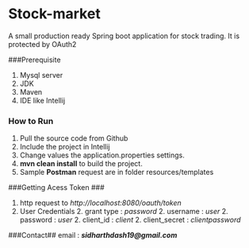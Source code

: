 # Stock-market
A small production ready Spring boot application for stock trading. It is protected by OAuth2

###Prerequisite
1. Mysql server
2. JDK
3. Maven
4. IDE like Intellij
 
### How to Run ###
1. Pull the source code from Github
2. Include the project in Intellij
3. Change values the application.properties settings.
4. __mvn clean install__ to build the project.
5. Sample __Postman__ request are in folder resources/templates


###Getting Acess Token ###
1. http request to _http://localhost:8080/oauth/token_
2. User Credentials
    2. grant type : _password_
    2. username : _user_
    2. password : _user_
    2. client_id : _client_
    2. client_secret : _clientpassword_

###Contact##
email : ___sidharthdash19@gmail.com___
